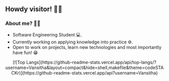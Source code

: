 ## Howdy visitor! <span class="wave">👋😄</span>

### About me? 💭🤔

- Software Engineering Student 💻.
- Currently working on applying knowledge into practice ⚙.
- Open to work on projects, learn new technologies and most importantly have fun! 😁

<p align="center">
[![Top Langs](https://github-readme-stats.vercel.app/api/top-langs/?username=Vansitha&layout=compact&hide=shell,makefile&theme=codeSTACKr)](https://github-readme-stats.vercel.app/api?username=Vansitha)
</p>
